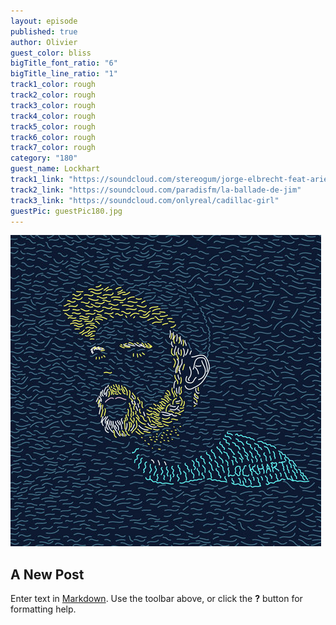 ```yaml
---
layout: episode
published: true
author: Olivier
guest_color: bliss
bigTitle_font_ratio: "6"
bigTitle_line_ratio: "1"
track1_color: rough
track2_color: rough
track3_color: rough
track4_color: rough
track5_color: rough
track6_color: rough
track7_color: rough
category: "180"
guest_name: Lockhart
track1_link: "https://soundcloud.com/stereogum/jorge-elbrecht-feat-ariel-pink"
track2_link: "https://soundcloud.com/paradisfm/la-ballade-de-jim"
track3_link: "https://soundcloud.com/onlyreal/cadillac-girl"
guestPic: guestPic180.jpg
---
```


![guestPic180.png](/img/guestPic180.png)
## A New Post

Enter text in [Markdown](http://daringfireball.net/projects/markdown/). Use the toolbar above, or click the **?** button for formatting help.